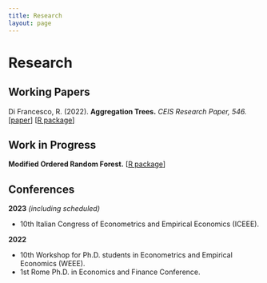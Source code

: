 ```yaml
---
title: Research
layout: page
---
```


# Research

## Working Papers
Di Francesco, R. (2022).
<b>Aggregation Trees.</b> <i>CEIS Research Paper, 546.</i>
[<a href="https://papers.ssrn.com/sol3/papers.cfm?abstract_id=4304256">paper</a>]
[<a href="https://riccardo-df.github.io/aggTrees/index.html">R package</a>]

## Work in Progress
<b>Modified Ordered Random Forest.</b>
[<a href="https://riccardo-df.github.io/morf/">R package</a>]

## Conferences
**2023** *(including scheduled)*
- 10th Italian Congress of Econometrics and Empirical Economics (ICEEE).

**2022** 
- 10th Workshop for Ph.D. students in Econometrics and Empirical Economics (WEEE).
- 1st Rome Ph.D. in Economics and Finance Conference.
